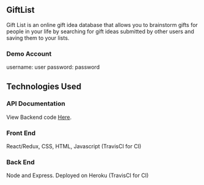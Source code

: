 
## GiftList

Gift List is an online gift idea database that allows you to brainstorm gifts for people in your life by searching for 
gift ideas submitted by other users and saving them to your lists.

### Demo Account
username: user
password: password

## Technologies Used

### API Documentation
View Backend code [Here](https://github.com/ecarlson1201/gift-list-api).

### Front End
React/Redux, CSS, HTML, Javascript (TravisCI for CI)

### Back End
Node and Express. Deployed on Heroku (TravisCI for CI)